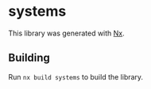 # systems

This library was generated with [Nx](https://nx.dev).

## Building

Run `nx build systems` to build the library.
